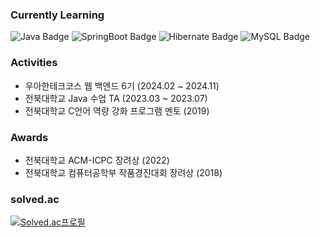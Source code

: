 ### Currently Learning

![Java Badge](https://img.shields.io/badge/Java-007396?style=flat&logo=Java&logoColor=white) ![SpringBoot Badge](https://img.shields.io/badge/SpringBoot-6DB33F?style=flat&logo=SpringBoot&logoColor=white) ![Hibernate Badge](https://img.shields.io/badge/Hibernate-59666C?style=flat&logo=Hibernate&logoColor=white) ![MySQL Badge](https://img.shields.io/badge/MySQL-4479A1?style=flat&logo=MySQL&logoColor=white) 

### Activities
- 우아한테크코스 웹 백엔드 6기 (2024.02 ~ 2024.11)
- 전북대학교 Java 수업 TA (2023.03 ~ 2023.07)
- 전북대학교 C언어 역량 강화 프로그램 멘토 (2019)

### Awards
- 전북대학교 ACM-ICPC 장려상 (2022)
- 전북대학교 컴퓨터공학부 작품경진대회 장려상 (2018)

### solved.ac

[![Solved.ac프로필](http://mazassumnida.wtf/api/mini/generate_badge?boj=meonji)](https://solved.ac/meonji)
